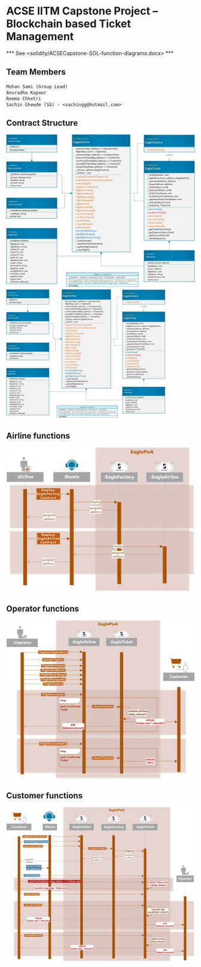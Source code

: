 ACSE IITM Capstone Project – Blockchain based Ticket Management
===============================================================

*** See <solidity/ACSECapstone-SOL-function-diagrams.docx> ***
## Team Members
    Mohan Sami (Group Lead)
    Anuradha Kapoor
    Reema Chhetri
    Sachin Ghewde (SG) - <sachingg@hotmail.com>

## Contract Structure
![Contract Structure](contract_structure.jpg "Contract Stucture")
<img alt="Contract Structure" src="contract_structure.jpg" width="425"/>

## Airline functions
![Airline Functions](airline_functions.jpg "Airline Functions")

## Operator functions
![Operator Functions](operator_functions.jpg "Operator Functions")

## Customer functions
![Customer Functions](customer_functions.jpg "Customer Functions")
